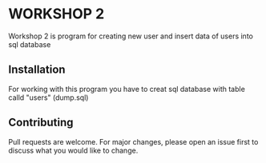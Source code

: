 # WORKSHOP 2

Workshop 2 is program for creating new user and insert data of users into sql database

## Installation

For working with this program you have to creat sql database with table calld "users" (dump.sql)

## Contributing

Pull requests are welcome. For major changes, please open an issue first
to discuss what you would like to change.

